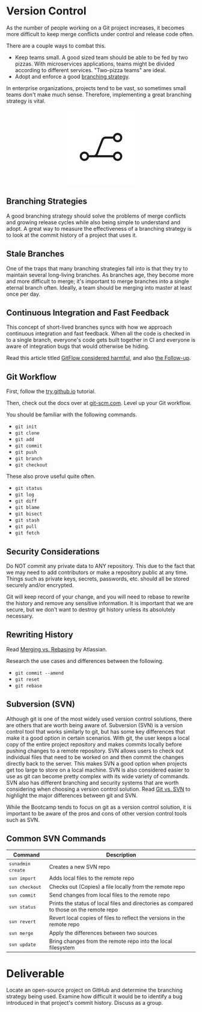 # Version Control

As the number of people working on a Git project increases, it becomes more difficult to keep merge conflicts under control and release code often.

There are a couple ways to combat this.
 - Keep teams small. A good sized team should be able to be fed by two pizzas. With microservices applications, teams might be divided according to different services. "Two-pizza teams" are ideal.
 - Adopt and enforce a good [branching strategy](https://stackoverflow.com/questions/2428722/git-branch-strategy-for-small-dev-team).

In enterprise organizations, projects tend to be vast, so sometimes small teams don't make much sense. Therefore, implementing a great branching strategy is vital.

<center>

  ![](img3/git.svg ':size=125px')

</center>

## Branching Strategies

A good branching strategy should solve the problems of merge conflicts and growing release cycles while also being simple to understand and adopt. A great way to measure the effectiveness of a branching strategy is to look at the commit history of a project that uses it.

## Stale Branches

One of the traps that many branching strategies fall into is that they try to maintain several long-living branches. As branches age, they become more and more difficult to merge; it's important to merge branches into a single eternal branch often. Ideally, a team should be merging into master at least once per day.

## Continuous Integration and Fast Feedback

This concept of short-lived branches syncs with how we approach continuous integration and fast feedback. When all the code is checked in to a single branch, everyone's code gets built together in CI and everyone is aware of integration bugs that would otherwise be hiding.

Read this article titled [GitFlow considered harmful](http://endoflineblog.com/gitflow-considered-harmful), and also [the Follow-up](http://endoflineblog.com/follow-up-to-gitflow-considered-harmful).

## Git Workflow

First, follow the [try.github.io](https://try.github.io) tutorial.

Then, check out the docs over at [git-scm.com](https://git-scm.com/docs). Level up your Git workflow.

You should be familiar with the following commands.
 - `git init`
 - `git clone`
 - `git add`
 - `git commit`
 - `git push`
 - `git branch`
 - `git checkout`

These also prove useful quite often.
 - `git status`
 - `git log`
 - `git diff`
 - `git blame`
 - `git bisect`
 - `git stash`
 - `git pull`
 - `git fetch`

## Security Considerations

Do NOT commit any private data to ANY repository. This due to the fact that we may need to add contributors or make a repository public at any time. Things such as private keys, secrets, passwords, etc. should all be stored securely and/or encrypted.

Git will keep record of your change, and you will need to rebase to rewrite the history and remove any sensitive information. It is important that we are secure, but we don't want to destroy git history unless its absolutely necessary.


## Rewriting History

Read [Merging vs. Rebasing](https://www.atlassian.com/git/tutorials/merging-vs-rebasing) by Atlassian.

Research the use cases and differences between the following.
 - `git commit --amend`
 - `git reset`
 - `git rebase`

## Subversion (SVN) 
Although git is one of the most widely used version control solutions, there are others that are worth being aware of. Subversion (SVN) is a version control tool that works similarly to git, but has some key differences that make it a good option in certain scenarios. With git, the user keeps a local copy of the entire project repository and makes commits locally before pushing changes to a remote repository. SVN allows users to check out individual files that need to be worked on and then commit the changes directly back to the server. This makes SVN a good option when projects get too large to store on a local machine. SVN is also considered easier to use as git can become pretty complex with its wide variety of commands. SVN also has different branching and security systems that are worth considering when choosing a version control solution. Read [Git vs. SVN](https://www.perforce.com/blog/vcs/git-vs-svn-what-difference) to highlight the major differences between git and SVN.

While the Bootcamp tends to focus on git as a version control solution, it is important to be aware of the pros and cons of other version control tools such as SVN.

## Common SVN Commands
| Command           | Description                                                                              |
|-------------------|------------------------------------------------------------------------------------------|
| `svnadmin create` | Creates a new SVN repo                                                                   |
| `svn import`      | Adds local files to the remote repo                                                      |
| `svn checkout`    | Checks out (Copies) a file locally from the remote repo                                  |
| `svn commit`      | Send changes from local files to the remote repo                                         |
| `svn status`      | Prints the status of local files and directories as compared to those on the remote repo |
| `svn revert`      | Revert local copies of files to reflect the versions in the remote repo                  |
| `svn merge`       | Apply the differences between two sources                                                |
| `svn update`      | Bring changes from the remote repo into the local filesystem                             |



# Deliverable

Locate an open-source project on GitHub and determine the branching strategy being used. Examine how difficult it would be to identify a bug introduced in that project's commit history. Discuss as a group.
